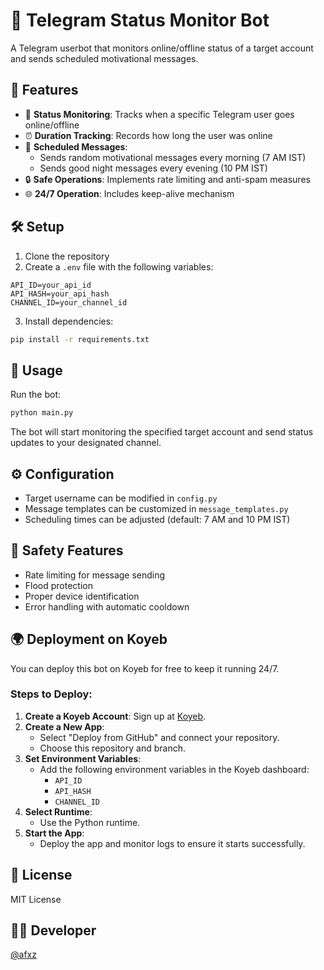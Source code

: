 # 🤖 Telegram Status Monitor Bot

A Telegram userbot that monitors online/offline status of a target account and sends scheduled motivational messages.

## 🌟 Features

- 📱 **Status Monitoring**: Tracks when a specific Telegram user goes online/offline
- ⏰ **Duration Tracking**: Records how long the user was online
- 🌅 **Scheduled Messages**: 
  - Sends random motivational messages every morning (7 AM IST)
  - Sends good night messages every evening (10 PM IST)
- 🔒 **Safe Operations**: Implements rate limiting and anti-spam measures
- 🌐 **24/7 Operation**: Includes keep-alive mechanism

## 🛠️ Setup

1. Clone the repository
2. Create a `.env` file with the following variables:
```
API_ID=your_api_id
API_HASH=your_api_hash
CHANNEL_ID=your_channel_id
```
3. Install dependencies:
```bash
pip install -r requirements.txt
```

## 🚀 Usage

Run the bot:
```bash
python main.py
```

The bot will start monitoring the specified target account and send status updates to your designated channel.

## ⚙️ Configuration

- Target username can be modified in `config.py`
- Message templates can be customized in `message_templates.py`
- Scheduling times can be adjusted (default: 7 AM and 10 PM IST)

## 🔐 Safety Features

- Rate limiting for message sending
- Flood protection
- Proper device identification
- Error handling with automatic cooldown

## 🌍 Deployment on Koyeb

You can deploy this bot on Koyeb for free to keep it running 24/7.

### Steps to Deploy:

1. **Create a Koyeb Account**: Sign up at [Koyeb](https://www.koyeb.com/).
2. **Create a New App**:
   - Select "Deploy from GitHub" and connect your repository.
   - Choose this repository and branch.
3. **Set Environment Variables**:
   - Add the following environment variables in the Koyeb dashboard:
     - `API_ID`
     - `API_HASH`
     - `CHANNEL_ID`
4. **Select Runtime**:
   - Use the Python runtime.
5. **Start the App**:
   - Deploy the app and monitor logs to ensure it starts successfully.

## 📝 License

MIT License

## 🧑‍💻 Developer

[@afxz](https://github.com/afxz)

